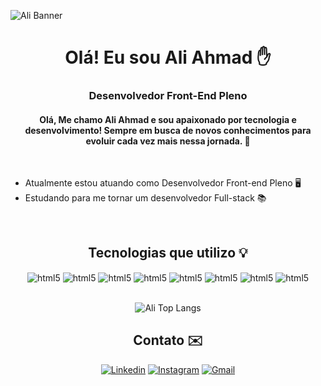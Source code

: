 
![Ali Banner](https://github.com/aliahmad5/aliahmad5/assets/63119870/20ba1165-f014-4066-a62a-098f6522e3b7)

<div align="center">
  
  # Olá! Eu sou Ali Ahmad ✋


### Desenvolvedor Front-End Pleno

#### Olá, Me chamo Ali Ahmad e sou apaixonado por tecnologia e desenvolvimento! Sempre em busca de novos conhecimentos para evoluir cada vez mais nessa jornada. 🚀
</div>
</div>

<br/>

 - Atualmente estou atuando como Desenvolvedor Front-end Pleno 🖥️
 - Estudando para me tornar um desenvolvedor Full-stack 📚
 
<br/>
<div align="center">

  ## Tecnologias que utilizo 💡

<div style="display: inline_block">
    <img align="center" alt="html5" src="https://img.shields.io/badge/HTML5-E34F26?style=for-the-badge&logo=html5&logoColor=white">
    <img align="center" alt="html5" src="https://img.shields.io/badge/CSS3-1572B6?style=for-the-badge&logo=css3&logoColor=white">
    <img align="center" alt="html5" src="https://img.shields.io/badge/JavaScript-F7DF1E?style=for-the-badge&logo=javascript&logoColor=black">
    <img align="center" alt="html5" src="https://img.shields.io/badge/Bootstrap-563D7C?style=for-the-badge&logo=bootstrap&logoColor=white">
    <img align="center" alt="html5" src="https://img.shields.io/badge/jQuery-0769AD?style=for-the-badge&logo=jquery&logoColor=white">
    <img align="center" alt="html5" src="https://img.shields.io/badge/MongoDB-4EA94B?style=for-the-badge&logo=mongodb&logoColor=white">
    <img align="center" alt="html5" src="https://img.shields.io/badge/Node.js-43853D?style=for-the-badge&logo=node.js&logoColor=white">
    <img align="center" alt="html5" src="https://img.shields.io/badge/GIT-E44C30?style=for-the-badge&logo=git&logoColor=white">
</div>

</div>

</div>

<br/>
<div align="center">

![Ali Top Langs](https://github-readme-stats.vercel.app/api/top-langs/?username=aliahmad5&layout=compact)


## Contato ✉️

<div style="display: inline_block">

[![Linkedin](https://img.shields.io/badge/LinkedIn-0077B5?style=for-the-badge&logo=linkedin&logoColor=white)](https://www.linkedin.com/in/ali-ahmad-jomaa-neto-b200b463/)
[![Instagram](https://img.shields.io/badge/Instagram-E4405F?style=for-the-badge&logo=instagram&logoColor=white)](https://www.instagram.com/mad_ali_ah/)
[![Gmail](https://img.shields.io/badge/Gmail-D14836?style=for-the-badge&logo=gmail&logoColor=white)](ali.jomaa.neto33@gmail.com)
</div>

</div>
